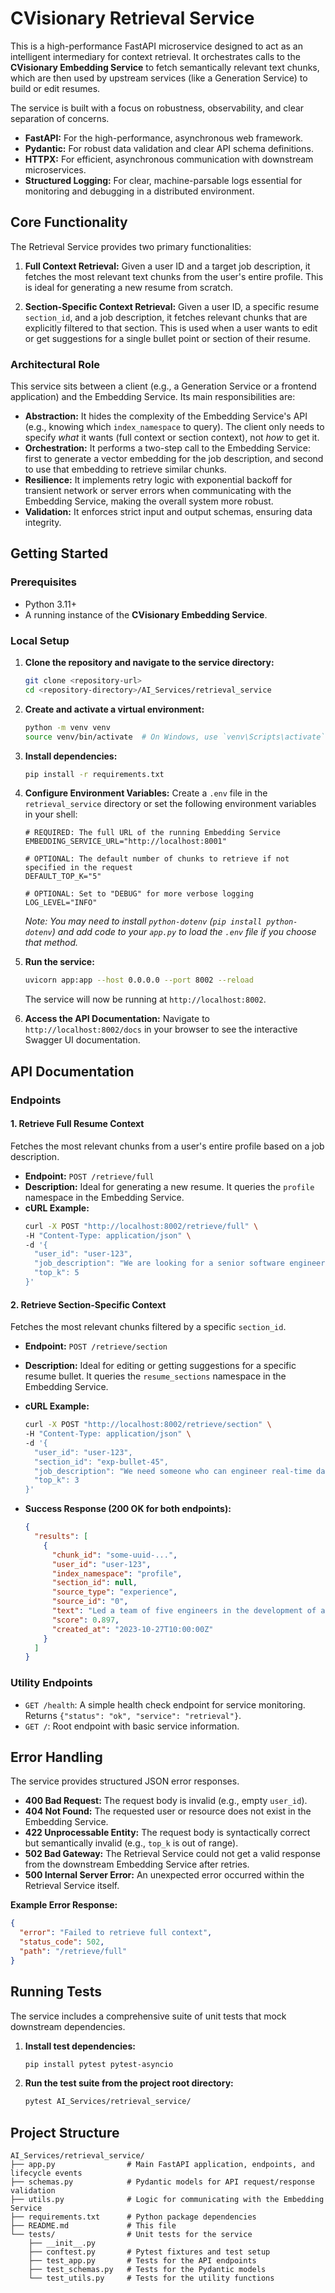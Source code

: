 # CVisionary Retrieval Service

This is a high-performance FastAPI microservice designed to act as an intelligent intermediary for context retrieval. It orchestrates calls to the **CVisionary Embedding Service** to fetch semantically relevant text chunks, which are then used by upstream services (like a Generation Service) to build or edit resumes.

The service is built with a focus on robustness, observability, and clear separation of concerns.

- **FastAPI:** For the high-performance, asynchronous web framework.
- **Pydantic:** For robust data validation and clear API schema definitions.
- **HTTPX:** For efficient, asynchronous communication with downstream microservices.
- **Structured Logging:** For clear, machine-parsable logs essential for monitoring and debugging in a distributed environment.

## Core Functionality

The Retrieval Service provides two primary functionalities:

1.  **Full Context Retrieval:** Given a user ID and a target job description, it fetches the most relevant text chunks from the user's entire profile. This is ideal for generating a new resume from scratch.

2.  **Section-Specific Context Retrieval:** Given a user ID, a specific resume `section_id`, and a job description, it fetches relevant chunks that are explicitly filtered to that section. This is used when a user wants to edit or get suggestions for a single bullet point or section of their resume.

### Architectural Role

This service sits between a client (e.g., a Generation Service or a frontend application) and the Embedding Service. Its main responsibilities are:

-   **Abstraction:** It hides the complexity of the Embedding Service's API (e.g., knowing which `index_namespace` to query). The client only needs to specify *what* it wants (full context or section context), not *how* to get it.
-   **Orchestration:** It performs a two-step call to the Embedding Service: first to generate a vector embedding for the job description, and second to use that embedding to retrieve similar chunks.
-   **Resilience:** It implements retry logic with exponential backoff for transient network or server errors when communicating with the Embedding Service, making the overall system more robust.
-   **Validation:** It enforces strict input and output schemas, ensuring data integrity.



## Getting Started

### Prerequisites

-   Python 3.11+
-   A running instance of the **CVisionary Embedding Service**.

### Local Setup

1.  **Clone the repository and navigate to the service directory:**
    ```bash
    git clone <repository-url>
    cd <repository-directory>/AI_Services/retrieval_service
    ```

2.  **Create and activate a virtual environment:**
    ```bash
    python -m venv venv
    source venv/bin/activate  # On Windows, use `venv\Scripts\activate`
    ```

3.  **Install dependencies:**
    ```bash
    pip install -r requirements.txt
    ```

4.  **Configure Environment Variables:**
    Create a `.env` file in the `retrieval_service` directory or set the following environment variables in your shell:

    ```env
    # REQUIRED: The full URL of the running Embedding Service
    EMBEDDING_SERVICE_URL="http://localhost:8001"

    # OPTIONAL: The default number of chunks to retrieve if not specified in the request
    DEFAULT_TOP_K="5"

    # OPTIONAL: Set to "DEBUG" for more verbose logging
    LOG_LEVEL="INFO"
    ```
    *Note: You may need to install `python-dotenv` (`pip install python-dotenv`) and add code to your `app.py` to load the `.env` file if you choose that method.*

5.  **Run the service:**
    ```bash
    uvicorn app:app --host 0.0.0.0 --port 8002 --reload
    ```
    The service will now be running at `http://localhost:8002`.

6.  **Access the API Documentation:**
    Navigate to `http://localhost:8002/docs` in your browser to see the interactive Swagger UI documentation.

## API Documentation

### Endpoints

#### 1. Retrieve Full Resume Context

Fetches the most relevant chunks from a user's entire profile based on a job description.

-   **Endpoint:** `POST /retrieve/full`
-   **Description:** Ideal for generating a new resume. It queries the `profile` namespace in the Embedding Service.
-   **cURL Example:**
    ```bash
    curl -X POST "http://localhost:8002/retrieve/full" \
    -H "Content-Type: application/json" \
    -d '{
      "user_id": "user-123",
      "job_description": "We are looking for a senior software engineer with experience in Python, FastAPI, and cloud-native technologies to lead our new platform team.",
      "top_k": 5
    }'
    ```

#### 2. Retrieve Section-Specific Context

Fetches the most relevant chunks filtered by a specific `section_id`.

-   **Endpoint:** `POST /retrieve/section`
-   **Description:** Ideal for editing or getting suggestions for a specific resume bullet. It queries the `resume_sections` namespace in the Embedding Service.
-   **cURL Example:**
    ```bash
    curl -X POST "http://localhost:8002/retrieve/section" \
    -H "Content-Type: application/json" \
    -d '{
      "user_id": "user-123",
      "section_id": "exp-bullet-45",
      "job_description": "We need someone who can engineer real-time data processing pipelines.",
      "top_k": 3
    }'
    ```

-   **Success Response (200 OK for both endpoints):**
    ```json
    {
      "results": [
        {
          "chunk_id": "some-uuid-...",
          "user_id": "user-123",
          "index_namespace": "profile",
          "section_id": null,
          "source_type": "experience",
          "source_id": "0",
          "text": "Led a team of five engineers in the development of a cloud-native SaaS platform...",
          "score": 0.897,
          "created_at": "2023-10-27T10:00:00Z"
        }
      ]
    }
    ```

### Utility Endpoints

-   `GET /health`: A simple health check endpoint for service monitoring. Returns `{"status": "ok", "service": "retrieval"}`.
-   `GET /`: Root endpoint with basic service information.

## Error Handling

The service provides structured JSON error responses.

-   **400 Bad Request:** The request body is invalid (e.g., empty `user_id`).
-   **404 Not Found:** The requested user or resource does not exist in the Embedding Service.
-   **422 Unprocessable Entity:** The request body is syntactically correct but semantically invalid (e.g., `top_k` is out of range).
-   **502 Bad Gateway:** The Retrieval Service could not get a valid response from the downstream Embedding Service after retries.
-   **500 Internal Server Error:** An unexpected error occurred within the Retrieval Service itself.

**Example Error Response:**
```json
{
  "error": "Failed to retrieve full context",
  "status_code": 502,
  "path": "/retrieve/full"
}
```

## Running Tests

The service includes a comprehensive suite of unit tests that mock downstream dependencies.

1.  **Install test dependencies:**
    ```bash
    pip install pytest pytest-asyncio
    ```

2.  **Run the test suite from the project root directory:**
    ```bash
    pytest AI_Services/retrieval_service/
    ```

## Project Structure

```
AI_Services/retrieval_service/
├── app.py                # Main FastAPI application, endpoints, and lifecycle events
├── schemas.py            # Pydantic models for API request/response validation
├── utils.py              # Logic for communicating with the Embedding Service
├── requirements.txt      # Python package dependencies
├── README.md             # This file
└── tests/                # Unit tests for the service
    ├── __init__.py
    ├── conftest.py       # Pytest fixtures and test setup
    ├── test_app.py       # Tests for the API endpoints
    ├── test_schemas.py   # Tests for the Pydantic models
    └── test_utils.py     # Tests for the utility functions
```